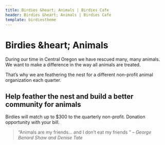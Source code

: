 ```yaml
---
title: Birdies &heart; Animals | Birdies Cafe
header: Birdies &heart; Animals | Birdies Cafe
template: birdiestheme
---
```


# Birdies &heart; Animals

During our time in Central Oregon we have rescued many, many animals.  We want to make a difference in the way all animals are treated. 

That’s why we are feathering the nest for a different  non-profit animal organization each quarter.

<logo>

## Help feather the nest and build a better community for animals

Birdies will match up to $300 to the quarterly non-profit. Donation opportunity with your bill.

<humane society image>

> “Animals are my friends… and I don’t eat my friends ” 
<cite>– George Benard Shaw and Denise Tate</cite>